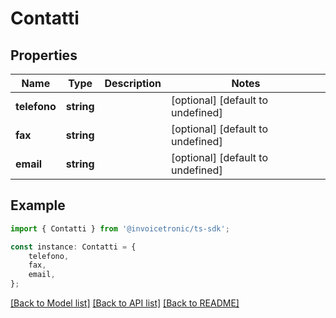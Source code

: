 # Contatti


## Properties

Name | Type | Description | Notes
------------ | ------------- | ------------- | -------------
**telefono** | **string** |  | [optional] [default to undefined]
**fax** | **string** |  | [optional] [default to undefined]
**email** | **string** |  | [optional] [default to undefined]

## Example

```typescript
import { Contatti } from '@invoicetronic/ts-sdk';

const instance: Contatti = {
    telefono,
    fax,
    email,
};
```

[[Back to Model list]](../README.md#documentation-for-models) [[Back to API list]](../README.md#documentation-for-api-endpoints) [[Back to README]](../README.md)
